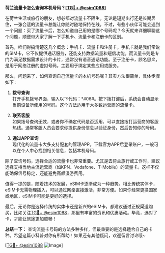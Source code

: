 **荷兰流量卡怎么查询本机号码？[[TG💪+ @esim1088](https://t.me/s/esim1088)]**

在荷兰生活或旅行的朋友，想必都对流量卡不陌生。无论是短期出行还是长期居住，一张合适的流量卡总能让你随时随地保持在线。不过，有些小伙伴可能会遇到一个问题：买了流量卡后，怎么知道自己用的是哪个号码呢？今天就来详细聊聊这个问题，顺便带大家了解一下手机卡、流量卡和注册卡的区别。

首先，咱们得搞清楚这几个概念：手机卡、流量卡和注册卡。手机卡就是我们常说的SIM卡，它不仅提供通话服务，还能支持数据流量和短信功能。而流量卡则是专门为满足数据需求设计的卡片，通常没有语音通话功能。至于注册卡，顾名思义，是用于网络注册的虚拟号码，主要用于绑定某些应用或服务。

那么，问题来了，如何查询自己流量卡的本机号码呢？其实方法很简单，具体步骤如下：

1. **拨号查询**  
   打开手机拨号界面，输入以下代码：*#06#。按下拨打键后，系统会自动显示当前设备所使用的号码。这个方法适用于大多数运营商的流量卡。

2. **联系客服**  
 如果拨号查询无效，或者你不确定代码是否适用，可以直接拨打运营商的客服热线。通常客服人员会要求你提供身份信息以验证身份，然后告知你的号码。

3. **通过APP查询**  
 现代化的流量卡大多支持配套的管理APP。下载官方APP后登录账户，一般可以在个人中心找到相关信息，包括本机号码。

除了查询号码，选择合适的流量卡也非常重要。尤其是去荷兰旅行或工作时，建议选择支持当地主流运营商（如KPN、Vodafone、T-Mobile）的流量卡。这样不仅能确保信号稳定，还能避免高额漫游费用。

值得一提的是，随着技术的发展，eSIM卡逐渐成为一种趋势。相比传统实体卡，eSIM卡无需物理插入，可以通过网络直接激活，非常方便。如果你经常更换国家或地区，eSIM卡可能是更好的选择。

最后，无论你是选择传统的实体卡还是新兴的eSIM卡，都建议通过正规渠道购买，比如关注[TG💪+ @esim1088](https://t.me/s/esim1088)，那里有丰富的资讯和优惠活动。毕竟，选对了卡，才能让旅途更加顺畅！

**总结一下：** 查询流量卡号码的方法多种多样，但最重要的是选择适合自己的卡种。希望这篇小科普对你有所帮助！如果还有其他疑问，欢迎留言讨论哦~

[[TG💪+ @esim1088](https://t.me/s/esim1088) ![Image](https://i.postimg.cc/4NQfJmqS/Snipaste-2025-05-13-00-14-12.png)]